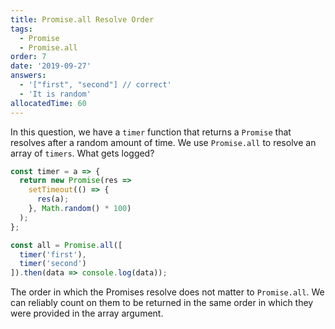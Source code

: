 ```yaml
---
title: Promise.all Resolve Order
tags:
  - Promise
  - Promise.all
order: 7
date: '2019-09-27'
answers:
  - '["first", "second"] // correct'
  - 'It is random'
allocatedTime: 60
---
```


In this question, we have a `timer` function that returns a `Promise` that resolves after a random amount of time. We use `Promise.all` to resolve an array of `timers`. What gets logged?

```javascript
const timer = a => {
  return new Promise(res =>
    setTimeout(() => {
      res(a);
    }, Math.random() * 100)
  );
};

const all = Promise.all([
  timer('first'),
  timer('second')
]).then(data => console.log(data));
```

<!-- explanation -->

The order in which the Promises resolve does not matter to `Promise.all`. We can reliably count on them to be returned in the same order in which they were provided in the array argument.
